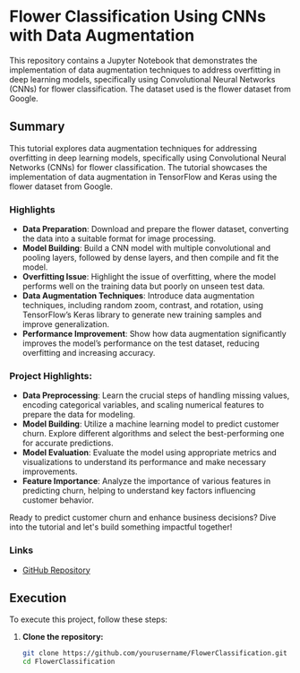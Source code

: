 # Flower Classification Using CNNs with Data Augmentation

This repository contains a Jupyter Notebook that demonstrates the implementation of data augmentation techniques to address overfitting in deep learning models, specifically using Convolutional Neural Networks (CNNs) for flower classification. The dataset used is the flower dataset from Google.

## Summary
This tutorial explores data augmentation techniques for addressing overfitting in deep learning models, specifically using Convolutional Neural Networks (CNNs) for flower classification. The tutorial showcases the implementation of data augmentation in TensorFlow and Keras using the flower dataset from Google.

### Highlights
- **Data Preparation**: Download and prepare the flower dataset, converting the data into a suitable format for image processing.
- **Model Building**: Build a CNN model with multiple convolutional and pooling layers, followed by dense layers, and then compile and fit the model.
- **Overfitting Issue**: Highlight the issue of overfitting, where the model performs well on the training data but poorly on unseen test data.
- **Data Augmentation Techniques**: Introduce data augmentation techniques, including random zoom, contrast, and rotation, using TensorFlow’s Keras library to generate new training samples and improve generalization.
- **Performance Improvement**: Show how data augmentation significantly improves the model’s performance on the test dataset, reducing overfitting and increasing accuracy.

### Project Highlights:
- **Data Preprocessing**: Learn the crucial steps of handling missing values, encoding categorical variables, and scaling numerical features to prepare the data for modeling.
- **Model Building**: Utilize a machine learning model to predict customer churn. Explore different algorithms and select the best-performing one for accurate predictions.
- **Model Evaluation**: Evaluate the model using appropriate metrics and visualizations to understand its performance and make necessary improvements.
- **Feature Importance**: Analyze the importance of various features in predicting churn, helping to understand key factors influencing customer behavior.

Ready to predict customer churn and enhance business decisions? Dive into the tutorial and let's build something impactful together!

### Links
- [GitHub Repository](https://github.com/parmarsunny125/FlowerClassification.git)

## Execution

To execute this project, follow these steps:

1. **Clone the repository:**
   ```bash
   git clone https://github.com/yourusername/FlowerClassification.git
   cd FlowerClassification

